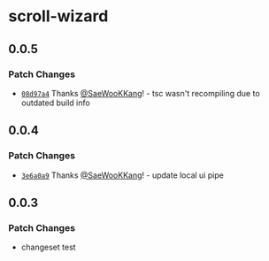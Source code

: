 # scroll-wizard

## 0.0.5

### Patch Changes

- [`08d97a4`](https://github.com/SaeWooKKang/scroll-wizard/commit/08d97a4cf425e0cc25906416f2754a5269d33098) Thanks [@SaeWooKKang](https://github.com/SaeWooKKang)! - tsc wasn't recompiling due to outdated build info

## 0.0.4

### Patch Changes

- [`3e6a0a9`](https://github.com/SaeWooKKang/scroll-wizard/commit/3e6a0a918685ebc7bc92827b5a96c5e367ef8acc) Thanks [@SaeWooKKang](https://github.com/SaeWooKKang)! - update local ui pipe

## 0.0.3

### Patch Changes

- changeset test
